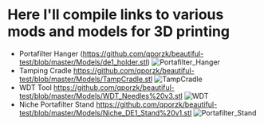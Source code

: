 # Here I'll compile links to various mods and models for 3D printing

- Portafilter Hanger (https://github.com/qporzk/beautiful-test/blob/master/Models/de1_holder.stl)
![Portafilter_Hanger](https://github.com/qporzk/beautiful-test/blob/master/assets/img/Portafilter_Hanger.PNG)
- Tamping Cradle https://github.com/qporzk/beautiful-test/blob/master/Models/TampCradle.stl
![TampCradle](https://github.com/qporzk/beautiful-test/blob/master/assets/img/TampingCradle.PNG)
- WDT Tool https://github.com/qporzk/beautiful-test/blob/master/Models/WDT_Needles%20v3.stl
![WDT](https://github.com/qporzk/beautiful-test/blob/master/assets/img/WDT_Tool.PNG)
- Niche Portafilter Stand https://github.com/qporzk/beautiful-test/blob/master/Models/Niche_DE1_Stand%20v1.stl
![Portafilter_Stand](https://github.com/qporzk/beautiful-test/blob/master/assets/img/Portafilter_Stand.PNG)

